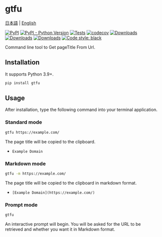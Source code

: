 # gtfu

[日本語](https://github.com/seijinrosen/gtfu/blob/main/README.ja.md) |
[English](https://github.com/seijinrosen/gtfu/blob/main/README.md)

[![PyPI](https://img.shields.io/pypi/v/gtfu)](https://pypi.python.org/pypi/gtfu)
[![PyPI - Python Version](https://img.shields.io/pypi/pyversions/gtfu)](https://pypi.python.org/pypi/gtfu)
[![Tests](https://github.com/seijinrosen/gtfu/actions/workflows/tests.yml/badge.svg)](https://github.com/seijinrosen/gtfu/actions/workflows/tests.yml)
[![codecov](https://codecov.io/gh/seijinrosen/gtfu/branch/main/graph/badge.svg)](https://codecov.io/gh/seijinrosen/gtfu)
[![Downloads](https://pepy.tech/badge/gtfu)](https://pepy.tech/project/gtfu)
[![Downloads](https://pepy.tech/badge/gtfu/month)](https://pepy.tech/project/gtfu)
[![Downloads](https://pepy.tech/badge/gtfu/week)](https://pepy.tech/project/gtfu)
[![Code style: black](https://img.shields.io/badge/code%20style-black-000000.svg)](https://github.com/psf/black)

Command line tool to Get pageTitle From Url.

## Installation

It supports Python 3.9+.

```sh
pip install gtfu
```

## Usage

After installation, type the following command into your terminal application.

### Standard mode

```sh
gtfu https://example.com/
```

The page title will be copied to the clipboard.

- `Example Domain`

### Markdown mode

```sh
gtfu -m https://example.com/
```

The page title will be copied to the clipboard in markdown format.

- `[Example Domain](https://example.com/)`

### Prompt mode

```sh
gtfu
```

An interactive prompt will begin. You will be asked for the URL to be retrieved and whether you want it in Markdown format.
